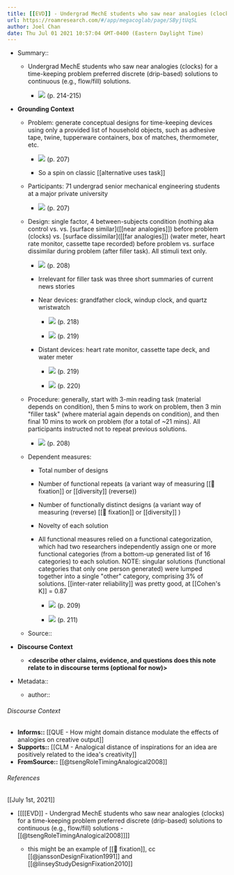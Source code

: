 ```yaml
---
title: [[EVD]] - Undergrad MechE students who saw near analogies (clocks) for a time-keeping problem preferred discrete (drip-based) solutions to continuous (e.g., flow/fill) solutions - [[@tsengRoleTimingAnalogical2008]]
url: https://roamresearch.com/#/app/megacoglab/page/SByjtUq5L
author: Joel Chan
date: Thu Jul 01 2021 10:57:04 GMT-0400 (Eastern Daylight Time)
---
```


- Summary::

    - Undergrad MechE students who saw near analogies (clocks) for a time-keeping problem preferred discrete (drip-based) solutions to continuous (e.g., flow/fill) solutions.

        - ![](https://firebasestorage.googleapis.com/v0/b/firescript-577a2.appspot.com/o/imgs%2Fapp%2Fmegacoglab%2FIgjdYsUKQz.png?alt=media&token=828d18bf-3bb8-4649-9969-3f8640141a78) (p. 214-215)
- **Grounding Context**

    - Problem: generate conceptual designs for time-keeping devices using only a provided list of household objects, such as adhesive tape, twine, tupperware containers, box of matches, thermometer, etc.

        - ![](https://firebasestorage.googleapis.com/v0/b/firescript-577a2.appspot.com/o/imgs%2Fapp%2Fmegacoglab%2FQn_XW5yo1W.png?alt=media&token=0ef0e9e1-71d3-4ace-8ed1-072f598f0890) (p. 207)

        - So a spin on classic [[alternative uses task]]

    - Participants: 71 undergrad senior mechanical engineering students at a major private university

        - ![](https://firebasestorage.googleapis.com/v0/b/firescript-577a2.appspot.com/o/imgs%2Fapp%2Fmegacoglab%2FQCDylYAR3V.png?alt=media&token=0164f153-e5d9-41cf-be46-01413bb951cd) (p. 207)

    - Design: single factor, 4 between-subjects condition (nothing aka control vs. vs. [surface similar]([[near analogies]]) before problem (clocks) vs. [surface dissimilar]([[far analogies]]) (water meter, heart rate monitor, cassette tape recorded) before problem vs. surface dissimilar during problem (after filler task). All stimuli text only.

        - ![](https://firebasestorage.googleapis.com/v0/b/firescript-577a2.appspot.com/o/imgs%2Fapp%2Fmegacoglab%2FkyRsBDJPYH.png?alt=media&token=ea5af47a-143c-4861-a1a7-238382f64bbc) (p. 208)

        - Irrelevant for filler task was three short summaries of current news stories

        - Near devices: grandfather clock, windup clock, and quartz wristwatch

            - ![](https://firebasestorage.googleapis.com/v0/b/firescript-577a2.appspot.com/o/imgs%2Fapp%2Fmegacoglab%2FIY9f8qjgIH.png?alt=media&token=0111f500-cf54-4750-9c84-40652e602caa) (p. 218)

            - ![](https://firebasestorage.googleapis.com/v0/b/firescript-577a2.appspot.com/o/imgs%2Fapp%2Fmegacoglab%2FRS_urgMACM.png?alt=media&token=31c7b17b-1918-45b9-9c5d-d92a011f234b) (p. 219)

        - Distant devices: heart rate monitor, cassette tape deck, and water meter

            - ![](https://firebasestorage.googleapis.com/v0/b/firescript-577a2.appspot.com/o/imgs%2Fapp%2Fmegacoglab%2FPkzkKzDslJ.png?alt=media&token=5f3934cc-0063-4474-8e7d-9f74ac81b641) (p. 219)

            - ![](https://firebasestorage.googleapis.com/v0/b/firescript-577a2.appspot.com/o/imgs%2Fapp%2Fmegacoglab%2FnuKkfYtqfS.png?alt=media&token=48a16ace-8fd1-47ec-9280-27d4c64240ee) (p. 220)

    - Procedure: generally, start with 3-min reading task (material depends on condition), then 5 mins to work on problem, then 3 min "filler task" (where material again depends on condition), and then final 10 mins to work on problem (for a total of ~21 mins). All participants instructed not to repeat previous solutions.

        - ![](https://firebasestorage.googleapis.com/v0/b/firescript-577a2.appspot.com/o/imgs%2Fapp%2Fmegacoglab%2FicSsEC0k9s.png?alt=media&token=e63c9812-c405-4fef-a7dc-2718f42df840) (p. 208)

    - Dependent measures:

        - Total number of designs

        - Number of functional repeats (a variant way of measuring [[🧱 fixation]] or [[diversity]] (reverse))

        - Number of functionally distinct designs (a variant way of measuring (reverse) [[🧱 fixation]] or [[diversity]] )

        - Novelty of each solution

        - All functional measures relied on a functional categorization, which had two researchers independently assign one or more functional categories (from a bottom-up generated list of 16 categories) to each solution. NOTE: singular solutions (functional categories that only one person generated) were lumped together into a single "other" category, comprising 3% of solutions. [[inter-rater reliability]] was pretty good, at [[Cohen's K]] = 0.87

            - ![](https://firebasestorage.googleapis.com/v0/b/firescript-577a2.appspot.com/o/imgs%2Fapp%2Fmegacoglab%2F3jxnOT3tZr.png?alt=media&token=9f8ac47d-8f9a-41f3-9433-160b37cfb4d7) (p. 209)

            - ![](https://firebasestorage.googleapis.com/v0/b/firescript-577a2.appspot.com/o/imgs%2Fapp%2Fmegacoglab%2FzwaF0xdKtR.png?alt=media&token=cc7124a7-6e9b-477e-a4b3-74583fdbd804) (p. 211)

    - Source:: __<reference the paper Roam page here>__
- **Discourse Context**

    - __<describe other claims, evidence, and questions does this note relate to in discourse terms (optional for now)>__
- Metadata::

    - author:: <your name page here>

###### Discourse Context

- **Informs::** [[QUE - How might domain distance modulate the effects of analogies on creative output]]
- **Supports::** [[CLM - Analogical distance of inspirations for an idea are positively related to the idea's creativity]]
- **FromSource::** [[@tsengRoleTimingAnalogical2008]]

###### References

[[July 1st, 2021]]

- [[[[EVD]] - Undergrad MechE students who saw near analogies (clocks) for a time-keeping problem preferred discrete (drip-based) solutions to continuous (e.g., flow/fill) solutions - [[@tsengRoleTimingAnalogical2008]]]]

    - this might be an example of [[🧱 fixation]], cc [[@janssonDesignFixation1991]] and [[@linseyStudyDesignFixation2010]]
